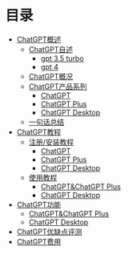 # 目录
- [ChatGPT概述](https://github.com/MossDream/Powerful-Tools-Instruction/blob/main/General%20AI/ChatGPT/ChatGPT%E6%A6%82%E8%BF%B0.md)
  - [ChatGPT自述](https://github.com/MossDream/Powerful-Tools-Instruction/blob/main/General%20AI/ChatGPT/ChatGPT%E6%A6%82%E8%BF%B0.md#chatgpt%E8%87%AA%E8%BF%B0)
    - [gpt 3.5 turbo](https://github.com/MossDream/Powerful-Tools-Instruction/blob/main/General%20AI/ChatGPT/ChatGPT%E6%A6%82%E8%BF%B0.md#%E4%BB%A5%E4%B8%8B%E6%98%AFchatgpt-gpt-35-turbo%E6%A8%A1%E5%9E%8B%E7%9A%84%E6%8E%A5%E5%8F%97%E6%8C%87%E4%BB%A4%E5%90%8E%E8%87%AA%E8%A1%8C%E7%94%9F%E6%88%90%E7%9A%84%E8%87%AA%E6%88%91%E4%BB%8B%E7%BB%8D)
    - [gpt 4](https://github.com/MossDream/Powerful-Tools-Instruction/blob/main/General%20AI/ChatGPT/ChatGPT%E6%A6%82%E8%BF%B0.md#%E4%BB%A5%E4%B8%8B%E6%98%AFchatgpt-gpt-4%E6%A8%A1%E5%9E%8B%E7%9A%84%E6%8E%A5%E5%8F%97%E6%8C%87%E4%BB%A4%E5%90%8E%E8%87%AA%E8%A1%8C%E7%94%9F%E6%88%90%E7%9A%84%E8%87%AA%E6%88%91%E4%BB%8B%E7%BB%8D)
  - [ChatGPT概况](https://github.com/MossDream/Powerful-Tools-Instruction/blob/main/General%20AI/ChatGPT/ChatGPT%E6%A6%82%E8%BF%B0.md#chatgpt概况)
  - [ChatGPT产品系列](https://github.com/MossDream/Powerful-Tools-Instruction/blob/main/General%20AI/ChatGPT/ChatGPT%E6%A6%82%E8%BF%B0.md#chatgpt%E4%BA%A7%E5%93%81%E7%B3%BB%E5%88%97)
    - [ChatGPT](https://github.com/MossDream/Powerful-Tools-Instruction/blob/main/General%20AI/ChatGPT/ChatGPT%E6%A6%82%E8%BF%B0.md#chatgpt%E4%BA%A7%E5%93%81%E7%B3%BB%E5%88%97)
    - [ChatGPT Plus](https://github.com/MossDream/Powerful-Tools-Instruction/blob/main/General%20AI/ChatGPT/ChatGPT%E6%A6%82%E8%BF%B0.md#chatgpt%E4%BA%A7%E5%93%81%E7%B3%BB%E5%88%97)
    - [ChatGPT Desktop](https://github.com/MossDream/Powerful-Tools-Instruction/blob/main/General%20AI/ChatGPT/ChatGPT%E6%A6%82%E8%BF%B0.md#chatgpt%E4%BA%A7%E5%93%81%E7%B3%BB%E5%88%97)
  - [一句话总结](https://github.com/MossDream/Powerful-Tools-Instruction/blob/main/General%20AI/ChatGPT/ChatGPT%E6%A6%82%E8%BF%B0.md#%E4%B8%80%E5%8F%A5%E8%AF%9D%E6%80%BB%E7%BB%93)
- [ChatGPT教程]()
  - [注册/安装教程]()
    - [ChatGPT]()
    - [ChatGPT Plus]()
    - [ChatGPT Desktop]()
  - [使用教程]()
    - [ChatGPT&ChatGPT Plus]()
    - [ChatGPT Desktop]()
- [ChatGPT功能]()
  - [ChatGPT&ChatGPT Plus]()
  - [ChatGPT Desktop]()
- [ChatGPT优缺点评测]()
- [ChatGPT费用]()
